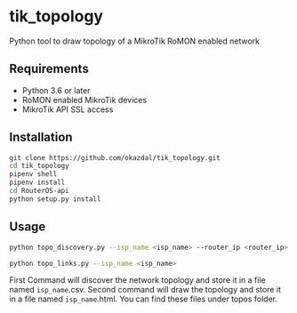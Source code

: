 # tik_topology
Python tool to draw topology of a MikroTik RoMON enabled network 

## Requirements
- Python 3.6 or later
- RoMON enabled MikroTik devices
- MikroTik API SSL access

## Installation
```bash
git clone https://github.com/okazdal/tik_topology.git
cd tik_topology
pipenv shell
pipenv install
cd RouterOS-api
python setup.py install
```

## Usage
```bash
python topo_discovery.py --isp_name <isp_name> --router_ip <router_ip> --router_user <router_user> --router_pass <router_pass> --router_port <router_port>

python topo_links.py --isp_name <isp_name>
``` 

First Command will discover the network topology and store it in a file named `isp_name`.csv. 
Second command will draw the topology and store it in a file named `isp_name`.html.
You can find these files under topos folder.
